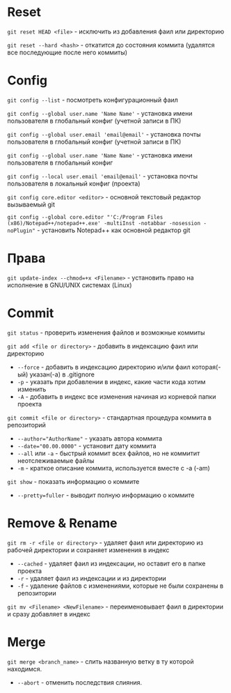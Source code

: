 # Reset
`git reset HEAD <file>` - исключить из добавления фаил или директорию

`git reset --hard <hash>` - откатится до состояния коммита (удалятся все последующие после него коммиты)

# Config

`git config --list` - посмотреть конфигурационный фаил

`git config --global user.name 'Name Name'` - установка имени пользователя в глобальный конфиг (учетной записи в ПК)

`git config --global user.email 'email@email'` - установка почты пользователя в глобальный конфиг (учетной записи в ПК)

`git config --global user.name 'Name Name'` - установка имени пользователя в глобальный конфиг

`git config --local user.email 'email@email'` - установка почты пользователя в локальный конфиг (проекта)

`git config core.editor <editor>` - основной текстовый редактор вызываемый git

`git config --global core.editor "'C:/Program Files (x86)/Notepad++/notepad++.exe' -multiInst -notabbar -nosession -noPlugin"` - установить Notepad++ как основной редактор git

# Права

`git update-index --chmod=+x <Filename>` - установить право на исполнение в GNU/UNIX системах (Linux)

# Commit

`git status` - проверить изменения файлов и возможные коммиты

`git add <file or directory>` - добавить в индексацию фаил или директорию
- `--force` - добавить в индексацию директорию и/или фаил которая(-ый) указан(-а) в .gitignore
- `-p` - указать при добавлении в индекс, какие части кода хотим изменить
- `-A` - добавить в индекс все изменения начиная из корневой папки проекта

`git commit <file or directory>` - стандартная процедура коммита в репозиторий
- `--author="AuthorName"` - указать автора коммита
- `--date="00.00.0000"` - установит дату коммита
- `--all` или `-a` - быстрый коммит всех файлов, но не коммитит неотслеживаемые файлы
- `-m` - краткое описание коммита, используется вместе с -a (-am)

`git show` - показать информацию о коммите
- `--pretty=fuller` - выводит полную информацию о коммите

# Remove & Rename

`git rm -r <file or directory>` - удаляет фаил или директорию из рабочей директории и сохраняет изменения в индекс
- `--cached` - удаляет фаил из индексации, но оставит его в папке проекта
- `-r` - удаляет фаил из индексации и из директории
- `-f` - удаление файлов с изменениями, которые не были сохранены в репозитории

`git mv <Filename> <NewFilename>` - переименовывает фаил в директории и сразу добавляет в индекс

# Merge

`git merge <branch_name>` - слить названную ветку в ту которой находимся.
- `--abort` - отменить последствия слияния.